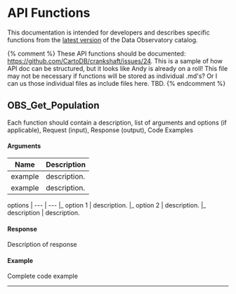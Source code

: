 # API Functions

This documentation is intended for developers and describes specific functions from the [latest version](https://github.com/CartoDB/observatory-extension/releases) of the Data Observatory catalog.

{% comment %}
These API functions should be documented: https://github.com/CartoDB/crankshaft/issues/24. This is a sample of how API doc can be structured, but it looks like Andy is already on a roll! This file may not be necessary if functions will be stored as individual .md's? Or I can us those individual files as include files here. TBD.
{% endcomment %}


## OBS_Get_Population

Each function should contain a description, list of arguments and options (if applicable), Request (input), Response (output), Code Examples

#### Arguments

Name |Description
--- | ---
example | description.
example | description.

options |
--- | ---
&#124;_ option 1 | description.
&#124;_ option 2 | description.
&#124;_ description | description.


#### Response

Description of response


#### Example

Complete code example

---
